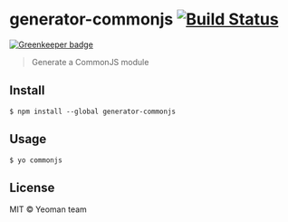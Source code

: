 # generator-commonjs [![Build Status](https://travis-ci.org/yeoman/generator-commonjs.svg?branch=master)](https://travis-ci.org/yeoman/generator-commonjs)

[![Greenkeeper badge](https://badges.greenkeeper.io/yeoman/generator-commonjs.svg)](https://greenkeeper.io/)

> Generate a CommonJS module


## Install

```
$ npm install --global generator-commonjs
```


## Usage

```
$ yo commonjs
```


## License

MIT © Yeoman team
